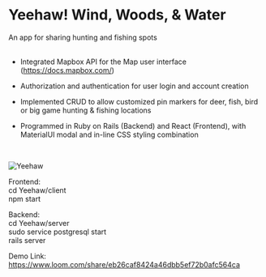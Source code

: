 # Yeehaw! Wind, Woods, & Water
An app for sharing hunting and fishing spots  
<br>

* Integrated Mapbox API for the Map user interface (https://docs.mapbox.com/)

* Authorization and authentication for user login and account creation

* Implemented CRUD to allow customized pin markers for deer, fish, bird or big game hunting & fishing locations

* Programmed in Ruby on Rails (Backend) and React (Frontend), with MaterialUI modal and in-line CSS styling combination
<br/>


![Yeehaw](https://user-images.githubusercontent.com/90629466/191640762-d17cfe5b-6cd7-4c4a-b6a5-09829d3a9413.gif)

Frontend:
<br>
cd Yeehaw/client 
<br>
npm start

Backend:
<br>
cd Yeehaw/server
<br>
sudo service postgresql start
<br>
rails server

Demo Link: https://www.loom.com/share/eb26caf8424a46dbb5ef72b0afc564ca
